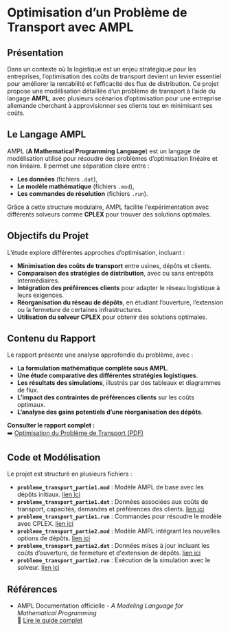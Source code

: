 # Optimisation d’un Problème de Transport avec AMPL

## Présentation  
Dans un contexte où la logistique est un enjeu stratégique pour les entreprises, l’optimisation des coûts de transport devient un levier essentiel pour améliorer la rentabilité et l’efficacité des flux de distribution. Ce projet propose une modélisation détaillée d’un problème de transport à l’aide du langage **AMPL**, avec plusieurs scénarios d’optimisation pour une entreprise allemande cherchant à approvisionner ses clients tout en minimisant ses coûts.

## Le Langage AMPL  
AMPL (**A Mathematical Programming Language**) est un langage de modélisation utilisé pour résoudre des problèmes d’optimisation linéaire et non linéaire. Il permet une séparation claire entre :
- **Les données** (fichiers `.dat`),
- **Le modèle mathématique** (fichiers `.mod`),
- **Les commandes de résolution** (fichiers `.run`).  

Grâce à cette structure modulaire, AMPL facilite l'expérimentation avec différents solveurs comme **CPLEX** pour trouver des solutions optimales.

## Objectifs du Projet  
L’étude explore différentes approches d’optimisation, incluant :
- **Minimisation des coûts de transport** entre usines, dépôts et clients.
- **Comparaison des stratégies de distribution**, avec ou sans entrepôts intermédiaires.
- **Intégration des préférences clients** pour adapter le réseau logistique à leurs exigences.
- **Réorganisation du réseau de dépôts**, en étudiant l’ouverture, l’extension ou la fermeture de certaines infrastructures.
- **Utilisation du solveur CPLEX** pour obtenir des solutions optimales.

## Contenu du Rapport  
Le rapport présente une analyse approfondie du problème, avec :
- **La formulation mathématique complète sous AMPL**.
- **Une étude comparative des différentes stratégies logistiques**.
- **Les résultats des simulations**, illustrés par des tableaux et diagrammes de flux.
- **L'impact des contraintes de préférences clients** sur les coûts optimaux.
- **L’analyse des gains potentiels d’une réorganisation des dépôts**.

**Consulter le rapport complet :**  
➡️ [Optimisation du Problème de Transport (PDF)](./Optimisation_Probleme_Transport.pdf)

## Code et Modélisation  
Le projet est structuré en plusieurs fichiers :
- **`probleme_transport_partie1.mod`** : Modèle AMPL de base avec les dépôts initiaux. [lien ici](./data/probleme_transport_partie1.mod)
- **`probleme_transport_partie1.dat`** : Données associées aux coûts de transport, capacités, demandes et préférences des clients. [lien ici](./data/probleme_transport_partie1.dat)
- **`probleme_transport_partie1.run`** : Commandes pour résoudre le modèle avec CPLEX. [lien ici](./data/probleme_transport_partie1.run)
- **`probleme_transport_partie2.mod`** : Modèle AMPL intégrant les nouvelles options de dépôts. [lien ici](./data/probleme_transport_partie2.mod)
- **`probleme_transport_partie2.dat`** : Données mises à jour incluant les coûts d’ouverture, de fermeture et d'extension de dépôts. [lien ici](./data/probleme_transport_partie2.dat)
- **`probleme_transport_partie2.run`** : Exécution de la simulation avec le solveur. [lien ici](./data/probleme_transport_partie2.run)

## Références  
- AMPL Documentation officielle - *A Modeling Language for Mathematical Programming*  
  📖 [Lire le guide complet](https://ampl.com/wp-content/uploads/BOOK.pdf)
